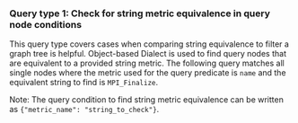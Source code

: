 ### Query type 1: Check for string metric equivalence in query node conditions


This query type covers cases when comparing string equivalence to filter a graph tree is helpful. Object-based Dialect is used to find query nodes that are equivalent to a provided string metric. The following query matches all single nodes where the metric used for the query predicate is `name` and the equivalent string to find is `MPI_Finalize`. 

Note: The query condition to find string metric equivalence can be written as `{"metric_name": "string_to_check"}`.
